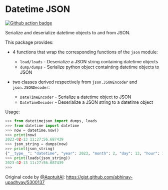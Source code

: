 # Datetime JSON

[![Github action badge](https://github.com/boileaum/datetimejson/actions/workflows/test.yml/badge.svg)](https://github.com/boileaum/datetimejson/actions)

Serialize and deserialize datetime objects to and from JSON.

This package provides:

* 4 functions that wrap the corresponding functions of the `json` module:
    - `load/loads` - Deserialize a JSON string containing datetime objects
    - `dump/dumps` - Serialize python object containting datetime objects to JSON

* two classes derived respectively from `json.JSONEncoder` and `json.JSONDecoder`:
    - `DateTimeEncoder` - Serialize a datetime object to JSON
    - `DateTimeDecoder` - Deserialize a JSON string to a datetime object

Usage:

```python
>>> from datetimejson import dumps, loads
>>> from datetime import datetime
>>> now = datetime.now()
>>> print(now)
2023-02-13 11:27:56.687439
>>> json_string = dumps(now)
>>> print(json_string)
{"__type__": "datetime", "year": 2023, "month": 2, "day": 13, "hour": 11, "minute": 27, "second": 56, "microsecond": 687439}
>>> print(loads(json_string))
2023-02-13 11:27:56.687439
>>> 
```

Original code by [@ApptuitAI](https://github.com/ApptuitAI): <https://gist.github.com/abhinav-upadhyay/5300137>
